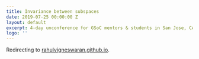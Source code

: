 ```yaml
---
title: Invariance between subspaces
date: 2019-07-25 00:00:00 Z
layout: default
excerpt: 4-day unconference for GSoC mentors & students in San Jose, CA
logo: ''
---
```


Redirecting to [rahulvigneswaran.github.io](//rahulvigneswaran.github.io).

<script type="text/javascript">
    location.href='/';
</script>
